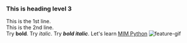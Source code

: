 ### This is heading level 3
This is the 1st line.<br>
This is the 2nd line.<br>
Try __bold__.
Try _italic_.
Try ___bold italic___.
Let's learn [MIM Python](https://mimpython.github.io/)
![feature-gif](http://www.fumettologica.it/wp-content/uploads/2014/02/10addio.gif)
